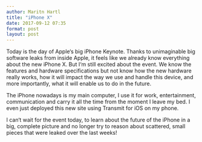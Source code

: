 ```yaml
---
author: Maritn Hartl
title: "iPhone X"
date: 2017-09-12 07:35
format: post
layout: post
---
```


Today is the day of Apple‘s big iPhone Keynote. Thanks to unimaginable big software leaks from inside Apple, it feels like we already know everything about the new iPhone X. But I‘m still excited about the event. We know the features and hardware specifications but not know how the new hardware really works, how it will impact the way we use and handle this device, and more importantly, what it will enable us to do in the future.

The iPhone nowadays is my main computer, I use it for work, entertainment, communication and carry it all the time from the moment I leave my bed. I even just deployed this new site using Transmit for iOS on my phone.

I can‘t wait for the event today, to learn about the future of the iPhone in a big, complete picture and no longer try to reason about scattered, small pieces that were leaked over the last weeks!

